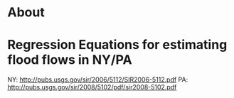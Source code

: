 # About
# Regression Equations for estimating flood flows in NY/PA 

NY: 
http://pubs.usgs.gov/sir/2006/5112/SIR2006-5112.pdf
PA: 
http://pubs.usgs.gov/sir/2008/5102/pdf/sir2008-5102.pdf
